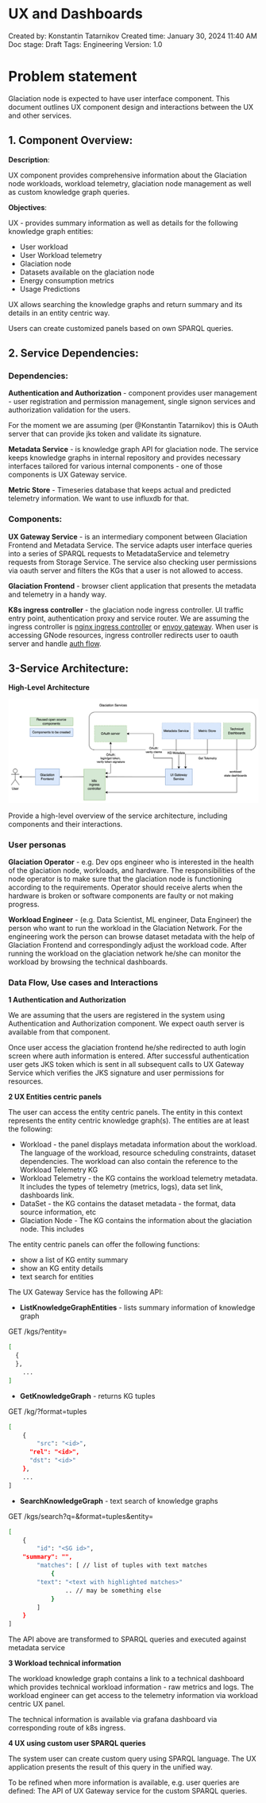 # UX and Dashboards

Created by: Konstantin Tatarnikov
Created time: January 30, 2024 11:40 AM
Doc stage: Draft
Tags: Engineering
Version: 1.0

# Problem statement

Glaciation node is expected to have user interface component. This document outlines UX component design and interactions between the UX and other services.

## 1. Component Overview:

**Description**: 

UX component provides comprehensive information about the Glaciation node workloads, workload telemetry, glaciation node management as well as custom knowledge graph queries.

**Objectives**: 

UX - provides summary information as well as details for the following knowledge graph entities:

- User workload
- User Workload telemetry
- Glaciation node
- Datasets available on the glaciation node
- Energy consumption metrics
- Usage Predictions

UX allows searching the knowledge graphs and return summary and its details in an entity centric way.

Users can create customized panels based on own SPARQL queries.

## 2. Service Dependencies:

### **Dependencies:**

**Authentication and Authorization** - component provides user management - user registration and permission management, single signon services and authorization validation for the users.

For the moment we are assuming (per @Konstantin Tatarnikov) this is OAuth server that can provide jks token and validate its signature.

**Metadata Service** - is knowledge graph API for glaciation node. The service keeps knowledge graphs in internal repository and provides necessary interfaces tailored for various internal components - one of those components is UX Gateway service.

**Metric Store** - Timeseries database that keeps actual and predicted telemetry information. We want to use influxdb for that.

### Components:

**UX Gateway Service** - is an intermediary component between Glaciation Frontend and Metadata Service. The service adapts user interface queries into a series of SPARQL requests to MetadataService and telemetry requests from Storage Service. The service also checking user permissions via oauth server and filters the KGs that a user is not allowed to access.

**Glaciation Frontend** - browser client application that presents the metadata and telemetry in a handy way.

**K8s ingress controller** - the glaciation node ingress controller. UI traffic entry point, authentication proxy and service router. We are assuming the ingress controller is [nginx ingress controller](https://kubernetes.github.io/ingress-nginx/) or [envoy gateway](https://www.envoyproxy.io/). When user is accessing GNode resources, ingress controller redirects user to oauth server and handle [auth flow](https://kubernetes.github.io/ingress-nginx/examples/auth/oauth-external-auth/).

## 3-Service Architecture:

**High-Level Architecture**

![arch](0001-ux-and-dashboards/figure1.png)

Provide a high-level overview of the service architecture, including components and their interactions.

### **User personas**

**Glaciation Operator** - e.g. Dev ops engineer who is interested in the health of the glaciation node, workloads, and hardware. The responsibilities of the node operator is to make sure that the glaciation node is functioning according to the requirements. Operator should receive alerts when the hardware is broken or software components are faulty or not making progress.

**Workload Engineer** - (e.g. Data Scientist, ML engineer, Data Engineer) the person who want to run the workload in the Glaciation Network. For the engineering work the person can browse dataset metadata with the help of Glaciation Frontend and correspondingly adjust the workload code. After running the workload on the glaciation network he/she can monitor the workload by browsing the technical dashboards.

### **Data Flow, Use cases and Interactions**

**1 Authentication and Authorization**

We are assuming that the users are registered in the system using Authentication and Authorization component. We expect oauth server is available from that component. 

Once user access the glaciation frontend he/she redirected to auth login screen where auth information is entered. After successful authentication user gets JKS token which is sent in all subsequent calls to UX Gateway Service which verifies the JKS signature and user permissions for resources.

**2 UX Entities centric panels**

The user can access the entity centric panels. The entity in this context represents the entity centric knowledge graph(s). The entities are at least the following:

- Workload - the panel displays metadata information about the workload. The language of the workload, resource scheduling constraints, dataset dependencies. The workload can also contain the reference to the Workload Telemetry KG
- Workload Telemetry - the KG contains the workload telemetry metadata. It includes the types of telemetry (metrics, logs), data set link, dashboards link.
- DataSet - the KG contains the dataset metadata - the format, data source information, etc
- Glaciation Node - The KG contains the information about the glaciation node. This includes

The entity centric panels can offer the following functions:

- show a list of KG entity summary
- show an KG entity details
- text search for entities

The UX Gateway Service has the following API:

- **ListKnowledgeGraphEntities** - lists summary information of knowledge graph

GET /kgs/?entity=<entity type>

```bash
[
  {
  },
	...
]
```

- **GetKnowledgeGraph** - returns KG tuples

GET /kg/<id>?format=tuples

```bash
[
	{
		"src": "<id>",
	  "rel": "<id>",
	  "dst": "<id>"
	},
	...
]
```

- **SearchKnowledgeGraph** - text search of knowledge graphs

GET /kgs/search?q=<text query>&format=tuples&entity=<KG entity>

```bash
[
	{
		"id": "<SG id>",
    "summary": "",
		"matches": [ // list of tuples with text matches
			{ 				
        "text": "<text with highlighted matches>" 
				.. // may be something else 
			}
		]
	}
]
```

The API above are transformed to SPARQL queries and executed against metadata service

**3 Workload technical information**

The workload knowledge graph contains a link to a technical dashboard which provides technical workload information - raw metrics and logs. The workload engineer can get access to the telemetry information via workload centric UX panel.

The technical information is available via grafana dashboard via corresponding route of k8s ingress.

**4 UX using custom user SPARQL queries**

The system user can create custom query using SPARQL language. The UX application presents the result of this query in the unified way.

To be refined when more information is available, e.g. user queries are defined: The API of UX Gateway service for the custom SPARQL queries.